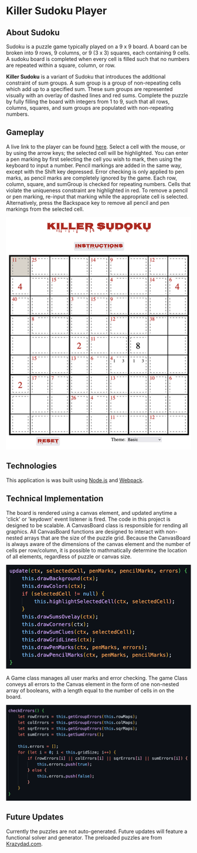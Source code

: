 # Killer Sudoku Player

## About Sudoku
 Sudoku is a puzzle game typically played on a 9 x 9 board. A board can be broken into 9 rows, 9 columns, or 9 (3 x 3) squares, each containing 9 cells. A sudoku board is completed when every cell is filled such that no numbers are repeated within a square, column, or row.

**Killer Sudoku** is a variant of Sudoku that introduces the additional constraint of sum groups. A sum group is a group of non-repeating cells which add up to a specified sum. These sum groups are represented visually with an overlay of dashed lines and red sums. Complete the puzzle by fully filling the board with integers from 1 to 9, such that all rows, columns, squares, and sum groups are populated with non-repeating numbers.

## Gameplay
A live link to the player can be found [here](https://monkwire3.github.io).
Select a cell with the mouse, or by using the arrow keys; the selected cell will be highlighted. You can enter a pen marking by first selecting the cell you wish to mark, then using the keyboard to input a number. 
Pencil markings are added in the same way, except with the Shift key depressed. 
Error checking is only applied to pen marks, as pencil marks are completely ignored by the game. Each row, column, square, and sumGroup is checked for repeating numbers. Cells that violate the uniqueness constraint are highlighted in red.
To remove a pencil or pen marking, re-input that marking while the appropriate cell is selected. Alternatively, press the Backspace key to remove all pencil and pen markings from the selected cell.

![Example Puzzle](/assets/PuzzleGraphic.png)


## Technologies
This application is was built using [Node.js](https://nodejs.org/en/) and [Webpack](https://webpack.js.org/).

## Technical Implementation
The board is rendered using a canvas element, and updated anytime a 'click' or 'keydown' event listener is fired. The code in this project is designed to be scalable. A CanvasBoard class is responsible for rending all graphics. All CanvasBoard functions are designed to interact with non-nested arrays that are the size of the puzzle grid. Because the CanvasBoard is always aware of the dimensions of the canvas element and the number of cells per row/column, it is possible to mathmatically determine the location of all elements, regardless of puzzle or canvas size.

![CanvasBoard update code](/assets/canvasUpdateCode.png)

A Game class manages all user marks and error checking. The game Class conveys all errors to the Canvas element in the form of one non-nested array of booleans, with a length equal to the number of cells in on the board. 

![Game error checking code](/assets/checkErrorsCode.png)

## Future Updates
Currently the puzzles are not auto-generated. Future updates will feature a functional solver and generator. The preloaded puzzles are from [Krazydad.com](https://krazydad.com/killersudoku/).

